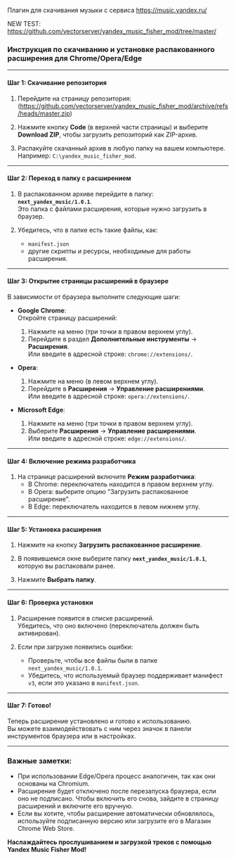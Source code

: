 Плагин для скачивания музыки с сервиса https://music.yandex.ru/

NEW TEST: https://github.com/vectorserver/yandex_music_fisher_mod/tree/master/


### Инструкция по скачиванию и установке распакованного расширения для Chrome/Opera/Edge

---

#### Шаг 1: Скачивание репозитория

1. Перейдите на страницу репозитория:
  (https://github.com/vectorserver/yandex_music_fisher_mod/archive/refs/heads/master.zip)

2. Нажмите кнопку **Code** (в верхней части страницы) и выберите **Download ZIP**, чтобы загрузить репозиторий как ZIP-архив.

3. Распакуйте скачанный архив в любую папку на вашем компьютере.  
   Например: `C:\yandex_music_fisher_mod`.

---

#### Шаг 2: Переход в папку с расширением

1. В распакованном архиве перейдите в папку:  
   **`next_yandex_music/1.0.1`**.  
   Это папка с файлами расширения, которые нужно загрузить в браузер.

2. Убедитесь, что в папке есть такие файлы, как:
   - `manifest.json`
   - другие скрипты и ресурсы, необходимые для работы расширения.

---

#### Шаг 3: Открытие страницы расширений в браузере

В зависимости от браузера выполните следующие шаги:

- **Google Chrome**:  
  Откройте страницу расширений:  
  1. Нажмите на меню (три точки в правом верхнем углу).  
  2. Перейдите в раздел **Дополнительные инструменты** → **Расширения**.  
     Или введите в адресной строке: `chrome://extensions/`.

- **Opera**:  
  1. Нажмите на меню (в левом верхнем углу).  
  2. Перейдите в **Расширения** → **Управление расширениями**.  
     Или введите в адресной строке: `opera://extensions/`.

- **Microsoft Edge**:  
  1. Нажмите на меню (три точки в правом верхнем углу).  
  2. Выберите **Расширения** → **Управление расширениями**.  
     Или введите в адресной строке: `edge://extensions/`.

---

#### Шаг 4: Включение режима разработчика

1. На странице расширений включите **Режим разработчика**:
   - В Chrome: переключатель находится в правом верхнем углу.
   - В Opera: выберите опцию "Загрузить распакованное расширение".
   - В Edge: переключатель находится в левом нижнем углу.

---

#### Шаг 5: Установка расширения

1. Нажмите на кнопку **Загрузить распакованное расширение**.  
2. В появившемся окне выберите папку **`next_yandex_music/1.0.1`**, которую вы распаковали ранее.  

3. Нажмите **Выбрать папку**.

---

#### Шаг 6: Проверка установки

1. Расширение появится в списке расширений.  
   Убедитесь, что оно включено (переключатель должен быть активирован).  

2. Если при загрузке появились ошибки:
   - Проверьте, чтобы все файлы были в папке `next_yandex_music/1.0.1`.
   - Убедитесь, что используемый браузер поддерживает манифест `v3`, если это указано в `manifest.json`.

---

#### Шаг 7: Готово!

Теперь расширение установлено и готово к использованию.  
Вы можете взаимодействовать с ним через значок в панели инструментов браузера или в настройках.

---

### Важные заметки:

- При использовании Edge/Opera процесс аналогичен, так как они основаны на Chromium.  
- Расширение будет отключено после перезапуска браузера, если оно не подписано. Чтобы включить его снова, зайдите в страницу расширений и включите его вручную.  
- Если вы хотите, чтобы расширение автоматически обновлялось, используйте подписанную версию или загрузите его в Магазин Chrome Web Store.  

**Наслаждайтесь прослушиванием и загрузкой треков с помощью Yandex Music Fisher Mod!**


